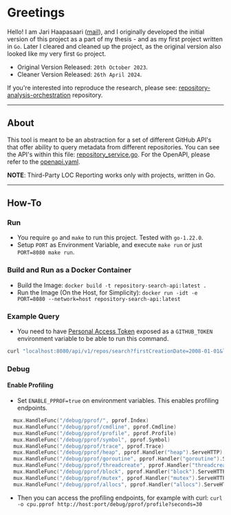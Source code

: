 # Greetings

Hello! I am Jari Haapasaari ([mail](mailto:haapjari@gmail.com)), and I originally developed the initial version of this project as a part of my thesis - and as my first project written in `Go`. Later I cleared and cleaned up the project, as the original version also looked like my very first `Go` project. 

- Original Version Released: `20th October 2023`.
- Cleaner Version Released: `26th April 2024`.

If you're interested into reproduce the research, please see: [repository-analysis-orchestration](https://github.com/haapjari/repository-analysis-orchestration) repository.

***

## About

This tool is meant to be an abstraction for a set of different GitHub API's that offer ability to query metadata from different repositories. You can see the API's within this file: [repository_service.go](https://github.com/haapjari/repository-search-api/blob/main/internal/pkg/service/repository_service.go). For the OpenAPI, please refer to the [openapi.yaml](https://github.com/haapjari/repository-search-api/blob/main/docs/openapi.yaml).

**NOTE**: Third-Party LOC Reporting works only with projects, written in Go.

***

## How-To

### Run

- You require `go` and `make` to run this project. Tested with `go-1.22.0`.
- Setup `PORT` as Environment Variable, and execute `make run` or just `PORT=8080 make run`.

### Build and Run as a Docker Container

- Build the Image: `docker build -t repository-search-api:latest .`
- Run the Image (On the Host, for Simplicity): `docker run -idt -e PORT=8080 --network=host repository-search-api:latest`

### Example Query

- You need to have [Personal Access Token](https://docs.github.com/en/authentication/keeping-your-account-and-data-secure/managing-your-personal-access-tokens) exposed as a `GITHUB_TOKEN` environment variable to be able to run this command.

```bash
curl "localhost:8080/api/v1/repos/search?firstCreationDate=2008-01-01&lastCreationDate=2009-01-01&language=Go&minStars=100&maxStars=1000&order=desc" --header "Authorization: Bearer $GITHUB_TOKEN"
```

### Debug

#### Enable Profiling

- Set `ENABLE_PPROF=true` on environment variables. This enables profiling endpoints.

```go 
  mux.HandleFunc("/debug/pprof/", pprof.Index)
  mux.HandleFunc("/debug/pprof/cmdline", pprof.Cmdline)
  mux.HandleFunc("/debug/pprof/profile", pprof.Profile)
  mux.HandleFunc("/debug/pprof/symbol", pprof.Symbol)
  mux.HandleFunc("/debug/pprof/trace", pprof.Trace)
  mux.HandleFunc("/debug/pprof/heap", pprof.Handler("heap").ServeHTTP)
  mux.HandleFunc("/debug/pprof/goroutine", pprof.Handler("goroutine").ServeHTTP)
  mux.HandleFunc("/debug/pprof/threadcreate", pprof.Handler("threadcreate").ServeHTTP)
  mux.HandleFunc("/debug/pprof/block", pprof.Handler("block").ServeHTTP)
  mux.HandleFunc("/debug/pprof/mutex", pprof.Handler("mutex").ServeHTTP)
  mux.HandleFunc("/debug/pprof/allocs", pprof.Handler("allocs").ServeHTTP)
```

- Then you can access the profiling endpoints, for example with curl: `curl -o cpu.pprof http://host:port/debug/pprof/profile?seconds=30` 

